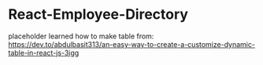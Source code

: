 # React-Employee-Directory
placeholder
learned how to make table from: https://dev.to/abdulbasit313/an-easy-way-to-create-a-customize-dynamic-table-in-react-js-3igg

